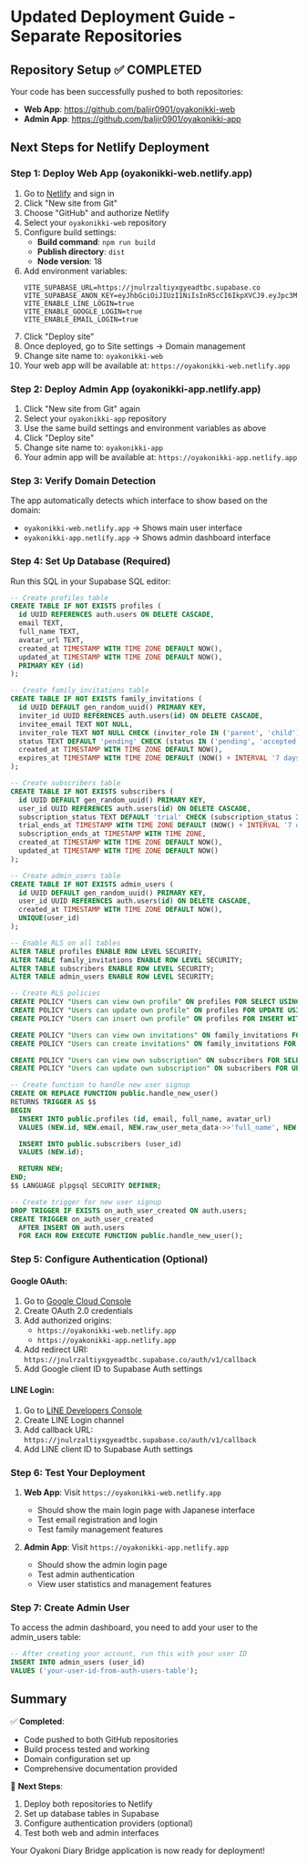 # Updated Deployment Guide - Separate Repositories

## Repository Setup ✅ COMPLETED

Your code has been successfully pushed to both repositories:

- **Web App**: https://github.com/baljir0901/oyakonikki-web
- **Admin App**: https://github.com/baljir0901/oyakonikki-app

## Next Steps for Netlify Deployment

### Step 1: Deploy Web App (oyakonikki-web.netlify.app)

1. Go to [Netlify](https://netlify.com) and sign in
2. Click "New site from Git"
3. Choose "GitHub" and authorize Netlify
4. Select your `oyakonikki-web` repository
5. Configure build settings:
   - **Build command**: `npm run build`
   - **Publish directory**: `dist`
   - **Node version**: 18
6. Add environment variables:
   ```
   VITE_SUPABASE_URL=https://jnulrzaltiyxgyeadtbc.supabase.co
   VITE_SUPABASE_ANON_KEY=eyJhbGciOiJIUzI1NiIsInR5cCI6IkpXVCJ9.eyJpc3MiOiJzdXBhYmFzZSIsInJlZiI6ImpudWxyemFsdGl5eGd5ZWFkdGJjIiwicm9sZSI6ImFub24iLCJpYXQiOjE3NDkxMjk0OTgsImV4cCI6MjA2NDcwNTQ5OH0.q9_8XYopeKEK4CDl1ypRRWEhFlfrmGrNAvyrApGZMrs
   VITE_ENABLE_LINE_LOGIN=true
   VITE_ENABLE_GOOGLE_LOGIN=true
   VITE_ENABLE_EMAIL_LOGIN=true
   ```
7. Click "Deploy site"
8. Once deployed, go to Site settings → Domain management
9. Change site name to: `oyakonikki-web`
10. Your web app will be available at: `https://oyakonikki-web.netlify.app`

### Step 2: Deploy Admin App (oyakonikki-app.netlify.app)

1. Click "New site from Git" again
2. Select your `oyakonikki-app` repository
3. Use the same build settings and environment variables as above
4. Click "Deploy site"
5. Change site name to: `oyakonikki-app`
6. Your admin app will be available at: `https://oyakonikki-app.netlify.app`

### Step 3: Verify Domain Detection

The app automatically detects which interface to show based on the domain:

- `oyakonikki-web.netlify.app` → Shows main user interface
- `oyakonikki-app.netlify.app` → Shows admin dashboard interface

### Step 4: Set Up Database (Required)

Run this SQL in your Supabase SQL editor:

```sql
-- Create profiles table
CREATE TABLE IF NOT EXISTS profiles (
  id UUID REFERENCES auth.users ON DELETE CASCADE,
  email TEXT,
  full_name TEXT,
  avatar_url TEXT,
  created_at TIMESTAMP WITH TIME ZONE DEFAULT NOW(),
  updated_at TIMESTAMP WITH TIME ZONE DEFAULT NOW(),
  PRIMARY KEY (id)
);

-- Create family_invitations table
CREATE TABLE IF NOT EXISTS family_invitations (
  id UUID DEFAULT gen_random_uuid() PRIMARY KEY,
  inviter_id UUID REFERENCES auth.users(id) ON DELETE CASCADE,
  invitee_email TEXT NOT NULL,
  inviter_role TEXT NOT NULL CHECK (inviter_role IN ('parent', 'child')),
  status TEXT DEFAULT 'pending' CHECK (status IN ('pending', 'accepted', 'declined')),
  created_at TIMESTAMP WITH TIME ZONE DEFAULT NOW(),
  expires_at TIMESTAMP WITH TIME ZONE DEFAULT (NOW() + INTERVAL '7 days')
);

-- Create subscribers table
CREATE TABLE IF NOT EXISTS subscribers (
  id UUID DEFAULT gen_random_uuid() PRIMARY KEY,
  user_id UUID REFERENCES auth.users(id) ON DELETE CASCADE,
  subscription_status TEXT DEFAULT 'trial' CHECK (subscription_status IN ('trial', 'active', 'cancelled', 'expired')),
  trial_ends_at TIMESTAMP WITH TIME ZONE DEFAULT (NOW() + INTERVAL '7 days'),
  subscription_ends_at TIMESTAMP WITH TIME ZONE,
  created_at TIMESTAMP WITH TIME ZONE DEFAULT NOW(),
  updated_at TIMESTAMP WITH TIME ZONE DEFAULT NOW()
);

-- Create admin_users table
CREATE TABLE IF NOT EXISTS admin_users (
  id UUID DEFAULT gen_random_uuid() PRIMARY KEY,
  user_id UUID REFERENCES auth.users(id) ON DELETE CASCADE,
  created_at TIMESTAMP WITH TIME ZONE DEFAULT NOW(),
  UNIQUE(user_id)
);

-- Enable RLS on all tables
ALTER TABLE profiles ENABLE ROW LEVEL SECURITY;
ALTER TABLE family_invitations ENABLE ROW LEVEL SECURITY;
ALTER TABLE subscribers ENABLE ROW LEVEL SECURITY;
ALTER TABLE admin_users ENABLE ROW LEVEL SECURITY;

-- Create RLS policies
CREATE POLICY "Users can view own profile" ON profiles FOR SELECT USING (auth.uid() = id);
CREATE POLICY "Users can update own profile" ON profiles FOR UPDATE USING (auth.uid() = id);
CREATE POLICY "Users can insert own profile" ON profiles FOR INSERT WITH CHECK (auth.uid() = id);

CREATE POLICY "Users can view own invitations" ON family_invitations FOR SELECT USING (auth.uid() = inviter_id);
CREATE POLICY "Users can create invitations" ON family_invitations FOR INSERT WITH CHECK (auth.uid() = inviter_id);

CREATE POLICY "Users can view own subscription" ON subscribers FOR SELECT USING (auth.uid() = user_id);
CREATE POLICY "Users can update own subscription" ON subscribers FOR UPDATE USING (auth.uid() = user_id);

-- Create function to handle new user signup
CREATE OR REPLACE FUNCTION public.handle_new_user()
RETURNS TRIGGER AS $$
BEGIN
  INSERT INTO public.profiles (id, email, full_name, avatar_url)
  VALUES (NEW.id, NEW.email, NEW.raw_user_meta_data->>'full_name', NEW.raw_user_meta_data->>'avatar_url');

  INSERT INTO public.subscribers (user_id)
  VALUES (NEW.id);

  RETURN NEW;
END;
$$ LANGUAGE plpgsql SECURITY DEFINER;

-- Create trigger for new user signup
DROP TRIGGER IF EXISTS on_auth_user_created ON auth.users;
CREATE TRIGGER on_auth_user_created
  AFTER INSERT ON auth.users
  FOR EACH ROW EXECUTE FUNCTION public.handle_new_user();
```

### Step 5: Configure Authentication (Optional)

#### Google OAuth:

1. Go to [Google Cloud Console](https://console.cloud.google.com)
2. Create OAuth 2.0 credentials
3. Add authorized origins:
   - `https://oyakonikki-web.netlify.app`
   - `https://oyakonikki-app.netlify.app`
4. Add redirect URI: `https://jnulrzaltiyxgyeadtbc.supabase.co/auth/v1/callback`
5. Add Google client ID to Supabase Auth settings

#### LINE Login:

1. Go to [LINE Developers Console](https://developers.line.biz)
2. Create LINE Login channel
3. Add callback URL: `https://jnulrzaltiyxgyeadtbc.supabase.co/auth/v1/callback`
4. Add LINE client ID to Supabase Auth settings

### Step 6: Test Your Deployment

1. **Web App**: Visit `https://oyakonikki-web.netlify.app`

   - Should show the main login page with Japanese interface
   - Test email registration and login
   - Test family management features

2. **Admin App**: Visit `https://oyakonikki-app.netlify.app`
   - Should show the admin login page
   - Test admin authentication
   - View user statistics and management features

### Step 7: Create Admin User

To access the admin dashboard, you need to add your user to the admin_users table:

```sql
-- After creating your account, run this with your user ID
INSERT INTO admin_users (user_id)
VALUES ('your-user-id-from-auth-users-table');
```

## Summary

✅ **Completed**:

- Code pushed to both GitHub repositories
- Build process tested and working
- Domain configuration set up
- Comprehensive documentation provided

🔄 **Next Steps**:

1. Deploy both repositories to Netlify
2. Set up database tables in Supabase
3. Configure authentication providers (optional)
4. Test both web and admin interfaces

Your Oyakoni Diary Bridge application is now ready for deployment!

